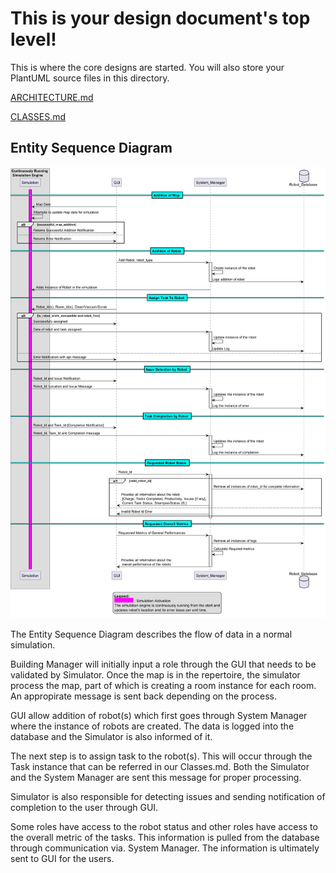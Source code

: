 # This is your design document's top level!

This is where the core designs are started.
You will also store your PlantUML source files in this directory.

[ARCHITECTURE.md](Architecture/ARCHITECTURE.md)

[CLASSES.md](Classes/CLASSES.md)

## Entity Sequence Diagram 
![Entity Sequence Diagram (UI to Various Systems)](./Entities_Sequence_Diagram/image.png "")

The Entity Sequence Diagram describes the flow of data in a normal simulation. 

Building Manager will initially input a role through the GUI that needs to be validated by Simulator. Once the map is in the repertoire, the simulator process the map, part of which is creating a room instance for each room. An appropirate message is sent back depending on the process. 

GUI allow addition of robot(s) which first goes through System Manager where the instance of robots are created. The data is logged into the database and the Simulator is also informed of it. 

The next step is to assign task to the robot(s). This will occur through the Task instance that can be referred in our Classes.md. Both the Simulator and the System Manager are sent this message for proper processing. 

Simulator is also responsible for detecting issues and sending notification of completion to the user through GUI. 

Some roles have access to the robot status and other roles have access to the overall metric of the tasks. This information is pulled from the database through communication via. System Manager. The information is ultimately sent to GUI for the users. 





